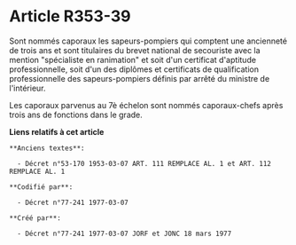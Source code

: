 # Article R353-39

Sont nommés caporaux les sapeurs-pompiers qui comptent une ancienneté de trois ans et sont titulaires du brevet national de
secouriste avec la mention "spécialiste en ranimation" et soit d'un certificat d'aptitude professionnelle, soit d'un des
diplômes et certificats de qualification professionnelle des sapeurs-pompiers définis par arrêté du ministre de l'intérieur.

Les caporaux parvenus au 7è échelon sont nommés caporaux-chefs après trois ans de fonctions dans le grade.

**Liens relatifs à cet article**

	**Anciens textes**:

	  - Décret n°53-170 1953-03-07 ART. 111 REMPLACE AL. 1 et ART. 112 REMPLACE AL. 1

	**Codifié par**:

	  - Décret n°77-241 1977-03-07

	**Créé par**:

	  - Décret n°77-241 1977-03-07 JORF et JONC 18 mars 1977
